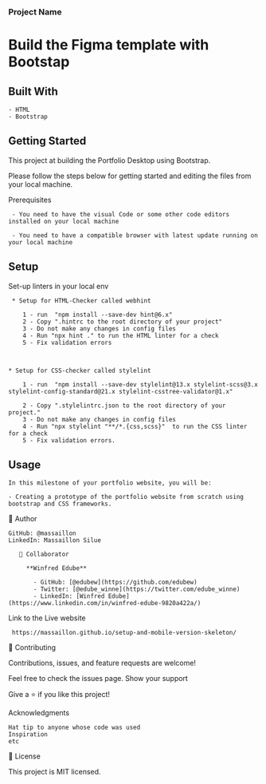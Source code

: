### Project Name

  # Build the Figma template with Bootstap 

## Built With

    - HTML
    - Bootstrap


## Getting Started  

  This project at building the Portfolio Desktop using Bootstrap.

  Please follow the steps below for getting started and editing the files from your local machine.

   Prerequisites

     - You need to have the visual Code or some other code editors installed on your local machine

     - You need to have a compatible browser with latest update running on your local machine

      
## Setup
     
   Set-up linters in your local env

     * Setup for HTML-Checker called webhint

        1 - run  "npm install --save-dev hint@6.x"
        2 - Copy ".hintrc to the root directory of your project"
        3 - Do not make any changes in config files
        4 - Run "npx hint ." to run the HTML linter for a check
        5 - Fix validation errors


    
    * Setup for CSS-checker called stylelint

        1 - run  "npm install --save-dev stylelint@13.x stylelint-scss@3.x stylelint-config-standard@21.x stylelint-csstree-validator@1.x"

        2 - Copy ".stylelintrc.json to the root directory of your project."
        3 - Do not make any changes in config files
        4 - Run "npx stylelint "**/*.{css,scss}"  to run the CSS linter for a check
        5 - Fix validation errors.

    
## Usage

    In this milestone of your portfolio website, you will be:

    - Creating a prototype of the portfolio website from scratch using bootstrap and CSS frameworks.

👤 Author

    GitHub: @massaillon
    LinkedIn: Massaillon Silue

       👤 Collaborator

         **Winfred Edube**

           - GitHub: [@edubew](https://github.com/edubew)
           - Twitter: [@edube_winne](https://twitter.com/edube_winne)
           - LinkedIn: [Winfred Edube](https://www.linkedin.com/in/winfred-edube-9820a422a/)
    
Link to the Live website

     https://massaillon.github.io/setup-and-mobile-version-skeleton/

🤝 Contributing

  
Contributions, issues, and feature requests are welcome!

Feel free to check the issues page.
Show your support

Give a ⭐️ if you like this project!

Acknowledgments

    Hat tip to anyone whose code was used
    Inspiration
    etc

📝 License

This project is MIT licensed.


    
